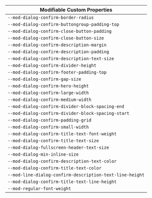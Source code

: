 | Modifiable Custom Properties                   |
| ---------------------------------------------- |
| `--mod-dialog-confirm-border-radius`           |
| `--mod-dialog-confirm-buttongroup-padding-top` |
| `--mod-dialog-confirm-close-button-padding`    |
| `--mod-dialog-confirm-close-button-size`       |
| `--mod-dialog-confirm-description-margin`      |
| `--mod-dialog-confirm-description-padding`     |
| `--mod-dialog-confirm-description-text-size`   |
| `--mod-dialog-confirm-divider-height`          |
| `--mod-dialog-confirm-footer-padding-top`      |
| `--mod-dialog-confirm-gap-size`                |
| `--mod-dialog-confirm-hero-height`             |
| `--mod-dialog-confirm-large-width`             |
| `--mod-dialog-confirm-medium-width`            |
| `--mod-dialog-confirm-divider-block-spacing-end`             |
| `--mod-dialog-confirm-divider-block-spacing-start`             |
| `--mod-dialog-confirm-padding-grid`            |
| `--mod-dialog-confirm-small-width`             |
| `--mod-dialog-confirm-title-text-font-weight`  |
| `--mod-dialog-confirm-title-text-size`         |
| `--mod-dialog-fullscreen-header-text-size`     |
| `--mod-dialog-min-inline-size`                 |
| `--mod-dialog-confirm-description-text-color`  |
| `--mod-dialog-confirm-title-text-color`        |
| `--mod-line-dialog-confirm-description-text-line-height`|
|`--mod-dialog-confirm-title-text-line-height`   |
| `--mod-regular-font-weight`                    |
